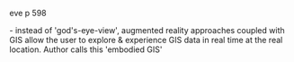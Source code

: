 eve p 598

  

\- instead of 'god's-eye-view', augmented reality approaches coupled with GIS
allow the user to explore & experience GIS data in real time at the real
location. Author calls this 'embodied GIS'

